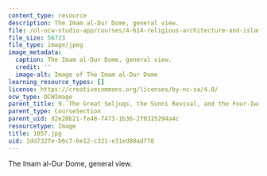 ```yaml
---
content_type: resource
description: The Imam al-Dur Dome, general view.
file: /ol-ocw-studio-app/courses/4-614-religious-architecture-and-islamic-cultures-fall-2002/1dd732feb6c76e12c321e31ed80ad778_1057.jpg
file_size: 56723
file_type: image/jpeg
image_metadata:
  caption: The Imam al-Dur Dome, general view.
  credit: ''
  image-alt: Image of The Imam al-Dur Dome
learning_resource_types: []
license: https://creativecommons.org/licenses/by-nc-sa/4.0/
ocw_type: OCWImage
parent_title: 9. The Great Seljuqs, the Sunni Revival, and the Four-Iwan Plan
parent_type: CourseSection
parent_uid: d2e28b21-fe48-7473-1b36-2f0315294a4c
resourcetype: Image
title: 1057.jpg
uid: 1dd732fe-b6c7-6e12-c321-e31ed80ad778
---
```

The Imam al-Dur Dome, general view.